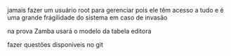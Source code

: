 jamais fazer um usuário root para gerenciar pois ele têm acesso a tudo e é uma grande frágilidade do sistema em caso de invasão

na prova Zamba usará o modelo da tabela editora

fazer questões disponiveis no git